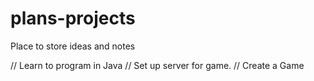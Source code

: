 # plans-projects
Place to store ideas and notes


// Learn to program in Java
// Set up server for game.
// Create a Game

